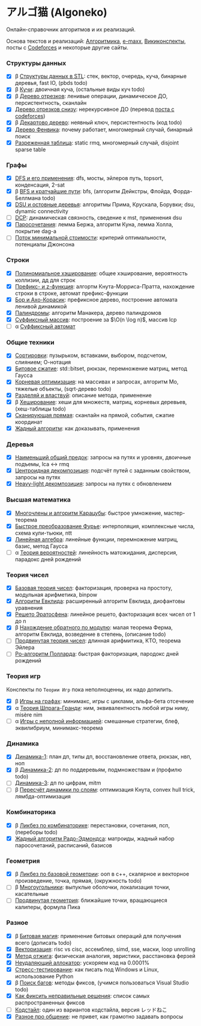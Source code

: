 # アルゴ猫 (Algoneko)

Онлайн-справочник алгоритмов и их реализаций.

Основа текстов и реализаций: [Алгоритмика](https://algorithmica.org), [e-maxx](https://e-maxx.ru/algo), [Викиконспекты](https://neerc.ifmo.ru/wiki/index.php?title=%D0%97%D0%B0%D0%B3%D0%BB%D0%B0%D0%B2%D0%BD%D0%B0%D1%8F_%D1%81%D1%82%D1%80%D0%B0%D0%BD%D0%B8%D1%86%D0%B0), посты с [Codeforces](https://codeforces.com/) и некоторые другие сайты.

### Структуры данных

* [x] β [Структуры данных в STL](stl.html): стек, вектор, очередь, куча, бинарные деревья, fast IO, (pbds todo)
* [x] β [Кучи](heap.html): двоичная куча, (остальные виды куч todo)
* [x] β [Дерево отрезков](st.html): ленивые операции, динамическое ДО, персистентноcть, сканлайн
* [x] [Дерево отрезков снизу](st2.html): нерекурсивное ДО (перевод [поста с codeforces](https://codeforces.com/blog/entry/18051))
* [x] β [Декартово дерево](treap.html): неявный ключ, персистентность (код todo)
* [x] [Дерево Фенвика](fenwick.html): почему работает, многомерный случай, бинарный поиск
* [x] [Разреженная таблица](sparse.html): static rmq, многомерный случай, disjoint sparse table

### Графы

* [x] [DFS и его применения](dfs.html): dfs, мосты, эйлеров путь, topsort, конденсация, 2-sat
* [x] β [BFS и кратчайшие пути](sp.html): bfs, (алгоритм Дейкстры, Флойда, Форда-Беллмана todo)
* [x] [DSU и остовные деревья](mst.html): алгоритмы Прима, Крускала, Борувки; dsu, dynamic connectivity
* [ ] [DCP](dcp.html): динамическая связность, сведение к mst, применения dsu
* [x] [Паросочетания](match.html): лемма Бержа, алгоритм Куна, лемма Холла, покрытие dag-а
* [ ] [Поток минимальной стоимости](mincost-maxflow.html): критерий оптимальности, потенциалы Джонсона

### Строки

* [x] [Полиномиальное хэширование](hash.html): общее хэширование, вероятность коллизии, дд для строк
* [x] [Префикс- и z-функция](str.html): алгортм Кнута-Морриса-Пратта, нахождение строки в строке, автомат префикс-функции
* [x] [Бор и Ахо-Корасик](trie.html): префиксное дерево, построение автомата ленивой динамикой
* [x] [Палиндромы](pal.html): алгоритм Манакера, дерево палиндромов
* [x] [Суффиксный массив](sarr.html): построение за $\O(n \log n)$, массив lcp
* [ ] α [Суффиксный автомат](saut.html)

### Общие техники

* [x] [Сортировки](sort.html): пузырьком, вставками, выбором, подсчетом, слиянием; О-нотация
* [x] [Битовое сжатие](bitset.html): std::bitset, рюкзак, перемножение матриц, метод Гаусса
* [x] [Корневая оптимизация](sqrt.html): на массивах и запросах, алгоритм Мо, тяжелые объекты, (sqrt-дерево todo)
* [x] [Разделяй и властвуй](dc.html): описание метода, применение
* [x] β [Хеширование](hash2.html): хеши для множеств, матриц, корневых деревьев, (хеш-таблицы todo)
* [x] [Сканирующая прямая](sl.html): сканлайн на прямой, события, сжатие координат
* [x] [Жадный алгоритм](gr.html): как доказывать, применения

### Деревья

* [x] [Наименьший общий предок](lca.html): запросы на путях и уровнях, двоичные подъемы, lca $\leftrightarrow$ rmq
* [x] [Центроидная декомпозиция](cd.html): подсчёт путей с заданным свойством, запросы на путях
* [x] [Heavy-light декомпозиция](hld.html): запросы на путях с обновлением

### Высшая математика

* [x] [Многочлены и алгоритм Карацубы](karatsuba.html): быстрое умножение, мастер-теорема
* [x] [Быстрое преобразование Фурье](fft.html): интерполяция, комплексные числа, схема кули-тьюки, ntt
* [x] [Линейная алгебра](linalg.html): линейные функции, перемножение матриц, базис, метод Гаусса
* [ ] α [Теория вероятностей](prob.html): линейность матожидания, дисперсия, парадокс дней рождений

### Теория чисел

* [x] [Базовая теория чисел](nt.html): факторизация, проверка на простоту, модульная арифметика, binpow
* [x] [Алгоритм Евклида](gcd.html): расширенный алгоритм Евклида, диофантовы уравнения
* [x] [Решето Эратосфена](sieve.html): линейное решето, факторизация всех чисел от 1 до n
* [x] β [Нахождение обратного по модулю](rec.html): малая теорема Ферма, алгоритм Евклида, возведение в степень, (описание todo)
* [ ] [Продвинутая теория чисел](ant.html): длинная арифмитика, КТО, теорема Эйлера
* [ ] [Ро-алгоритм Полларда](pollard.html): быстрая факторизация, пародокс дней рождений

### Теория игр

Конспекты по `Теории Игр` пока неполноценны, их надо допилить.

* [x] β [Игры на графах](games.html): минимакс, игры с циклами, альфа-бета отсечение
* [x] α [Теория Шпрага-Гранди](spg.html): ним, эквивалентность любой игры ниму, misère nim
* [ ] α [Игры с неполной информацией](gimp.html): смешанные стратегии, блеф, эквилибриум, минимакс-теорема

### Динамика

* [x] [Динамика-1](d1.html): план дп, типы дп, восстановление ответа, рюкзак, нвп, ноп
* [x] β [Динамика-2](d2.html): дп по поддеревьям, подмножествам и (профилю todo)
* [ ] [Динамика-3](d3.html): дп по цифрам, mitm
* [ ] β [Пересчёт динамики по слоям](do.html): оптимизация Кнута, convex hull trick, лямбда-оптимизация

### Комбинаторика

* [x] β [Ликбез по комбинаторике](c.html): перестановки, сочетания, псп, (переборы todo)
* [x] [Жадный алгоритм Радо-Эдмондса](mat.html): матроиды, жадный набор паросочетаний, расписаний, базисов

### Геометрия

* [x] β [Ликбез по базовой геометрии](g.html): ооп в c++, скалярное и векторное произведение, точка, прямая, (окружность todo)
* [ ] β [Многоугольники](pg.html): выпуклые оболочки, локализация точки, касательные
* [ ] [Продвинутая геометрия](ag.html): ближайшие точки, вращающиеся калиперы, формула Пика

### Разное

* [x] β [Битовая магия](bit.html): применение битовых операций для получения всего (дописать todo)
* [x] [Векторизация](sse.html): risc vs cisc, ассемблер, simd, sse, маски, loop unrolling
* [x] [Метод отжига](anneal.html): физическая аналогия, эвристики, расстановка ферзей
* [x] [Неудаляющий аллокатор](nda.html): ускоряем код на 0.0001%
* [x] [Стресс-тестирование](stress.html): как писать под Windows и Linux, использование Python
* [x] β [Поиск багов](b.html): методы фиксов, (учимся пользоваться Visual Studio todo)
* [x] [Как фиксить неправильные решения](f.html): список самых распространенных фиксов
* [ ] [Кодстайл](cs.html): один из вариантов кодстайла, версия レッドねこ
* [x] [Разное про общение](q.html): не привет, как грамотно задавать вопросы
